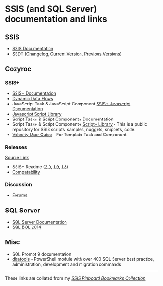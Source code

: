 # SSIS (and SQL Server) documentation and links

## SSIS

* [SSIS Documentation](https://docs.microsoft.com/en-us/sql/integration-services/sql-server-integration-services)
* SSDT ([Changelog](https://docs.microsoft.com/en-us/sql/ssdt/changelog-for-sql-server-data-tools-ssdt?view=sql-server-2017), [Current Version](https://docs.microsoft.com/en-us/sql/ssdt/download-sql-server-data-tools-ssdt?view=sql-server-2017), [Previous Versions](https://docs.microsoft.com/en-us/sql/ssdt/previous-releases-of-sql-server-data-tools-ssdt-and-ssdt-bi?view=sql-server-2017))

## Cozyroc

### SSIS+

* [SSIS+ Documentation](http://cozyroc.com/products)
* [Dynamic Data Flows](https://cozyroc.com/ssis/dynamic-data-flow)
* JavaScript Task & JavaScript Component [SSIS+ Javascript Documentation](https://cozyroc.com/ssis/javascript)
* [Javascript Script Library](https://cozyroc.com/products#scripts)
* [Script Task+](https://cozyroc.com/ssis/script-task-plus) & [Script Component+](https://cozyroc.com/ssis/script-component-plus) Documentation
* Script Task+ & Script Component+ [Script+ Library](https://cozyroc.com/search-scripts) - This is a public repository for SSIS scripts, samples, nuggets, snippets, code.
* [Velocity User Guide](https://velocity.apache.org/engine/2.0/user-guide.html) - For Template Task and Component

### Releases

[Source Link](https://www.cozyroc.com/ssis/releases)

* SSIS+ Readme ([2.0](https://www.cozyroc.com/ssis/readme-20), [1.9](https://www.cozyroc.com/ssis/readme-19), [1.8](https://www.cozyroc.com/ssis/readme-18))
* [Compatability](https://cozyroc.com/products/#block-block-57)

### Discussion

* [Forums](https://groups.google.com/forum/#!forum/cozyroc)

## SQL Server

* [SQL Server Documentation](https://docs.microsoft.com/en-us/sql/sql-server/sql-server-technical-documentation)
* [SQL BOL 2014](https://msdn.microsoft.com/library/ms130214(v=sql.120).aspx)

## Misc

* [SQL Prompt 9 documentation](https://documentation.red-gate.com/sp9)
* [dbatools](https://dbatools.io/commands/) - PowerShell module with over 400 SQL Server best practice, administration, development and migration commands

----
These links are collated from my _[SSIS Pinboard Bookmarks Collection](https://pinboard.in/u:warthurton/t:documentation/t:sqlserver/?sort=title)_
